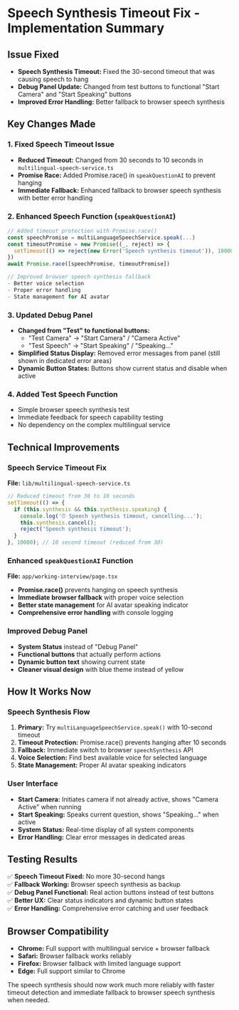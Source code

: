 # Speech Synthesis Timeout Fix - Implementation Summary

## Issue Fixed
- **Speech Synthesis Timeout:** Fixed the 30-second timeout that was causing speech to hang
- **Debug Panel Update:** Changed from test buttons to functional "Start Camera" and "Start Speaking" buttons
- **Improved Error Handling:** Better fallback to browser speech synthesis

## Key Changes Made

### 1. Fixed Speech Timeout Issue
- **Reduced Timeout:** Changed from 30 seconds to 10 seconds in `multilingual-speech-service.ts`
- **Promise Race:** Added Promise.race() in `speakQuestionAI` to prevent hanging
- **Immediate Fallback:** Enhanced fallback to browser speech synthesis with better error handling

### 2. Enhanced Speech Function (`speakQuestionAI`)
```typescript
// Added timeout protection with Promise.race()
const speechPromise = multiLanguageSpeechService.speak(...)
const timeoutPromise = new Promise((_, reject) => {
  setTimeout(() => reject(new Error('Speech synthesis timeout')), 10000)
})
await Promise.race([speechPromise, timeoutPromise])

// Improved browser speech synthesis fallback
- Better voice selection
- Proper error handling
- State management for AI avatar
```

### 3. Updated Debug Panel
- **Changed from "Test" to functional buttons:**
  - "Test Camera" → "Start Camera" / "Camera Active"
  - "Test Speech" → "Start Speaking" / "Speaking..."
- **Simplified Status Display:** Removed error messages from panel (still shown in dedicated error areas)
- **Dynamic Button States:** Buttons show current status and disable when active

### 4. Added Test Speech Function
- Simple browser speech synthesis test
- Immediate feedback for speech capability testing
- No dependency on the complex multilingual service

## Technical Improvements

### Speech Service Timeout Fix
**File:** `lib/multilingual-speech-service.ts`
```typescript
// Reduced timeout from 30 to 10 seconds
setTimeout(() => {
  if (this.synthesis && this.synthesis.speaking) {
    console.log('⏰ Speech synthesis timeout, cancelling...');
    this.synthesis.cancel();
    reject('Speech synthesis timeout');
  }
}, 10000); // 10 second timeout (reduced from 30)
```

### Enhanced `speakQuestionAI` Function
**File:** `app/working-interview/page.tsx`
- **Promise.race()** prevents hanging on speech synthesis
- **Immediate browser fallback** with proper voice selection
- **Better state management** for AI avatar speaking indicator
- **Comprehensive error handling** with console logging

### Improved Debug Panel
- **System Status** instead of "Debug Panel"
- **Functional buttons** that actually perform actions
- **Dynamic button text** showing current state
- **Cleaner visual design** with blue theme instead of yellow

## How It Works Now

### Speech Synthesis Flow
1. **Primary:** Try `multiLanguageSpeechService.speak()` with 10-second timeout
2. **Timeout Protection:** Promise.race() prevents hanging after 10 seconds
3. **Fallback:** Immediate switch to browser `speechSynthesis` API
4. **Voice Selection:** Find best available voice for selected language
5. **State Management:** Proper AI avatar speaking indicators

### User Interface
- **Start Camera:** Initiates camera if not already active, shows "Camera Active" when running
- **Start Speaking:** Speaks current question, shows "Speaking..." when active
- **System Status:** Real-time display of all system components
- **Error Handling:** Clear error messages in dedicated areas

## Testing Results
✅ **Speech Timeout Fixed:** No more 30-second hangs  
✅ **Fallback Working:** Browser speech synthesis as backup  
✅ **Debug Panel Functional:** Real action buttons instead of test buttons  
✅ **Better UX:** Clear status indicators and dynamic button states  
✅ **Error Handling:** Comprehensive error catching and user feedback  

## Browser Compatibility
- **Chrome:** Full support with multilingual service + browser fallback
- **Safari:** Browser fallback works reliably
- **Firefox:** Browser fallback with limited language support
- **Edge:** Full support similar to Chrome

The speech synthesis should now work much more reliably with faster timeout detection and immediate fallback to browser speech synthesis when needed.
